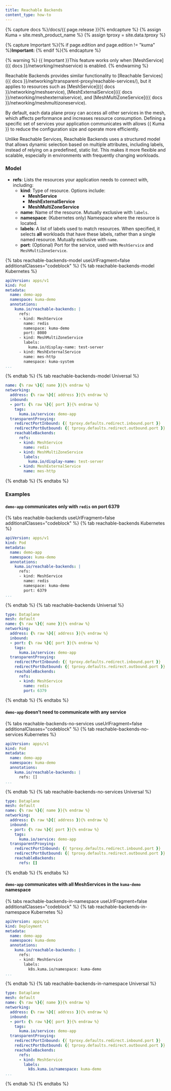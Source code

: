 ```yaml
---
title: Reachable Backends
content_type: how-to
---
```


{% capture docs %}/docs/{{ page.release }}{% endcapture %}
{% assign Kuma = site.mesh_product_name %}
{% assign tproxy = site.data.tproxy %}

{% capture Important %}{% if page.edition and page.edition != "kuma" %}**Important:** {% endif %}{% endcapture %}

{% warning %}
{{ Important }}This feature works only when [MeshService]({{ docs }}/networking/meshservice) is enabled.
{% endwarning %}

Reachable Backends provides similar functionality to [Reachable Services]({{ docs }}/networking/transparent-proxy/reachable-services/), but it applies to resources such as [MeshService]({{ docs }}/networking/meshservice), [MeshExternalService]({{ docs }}/networking/meshexternalservice), and [MeshMultiZoneService]({{ docs }}/networking/meshmultizoneservice).

By default, each data plane proxy can access all other services in the mesh, which affects performance and increases resource consumption. Defining a specific set of services your application communicates with allows {{ Kuma }} to reduce the configuration size and operate more efficiently.

Unlike Reachable Services, Reachable Backends uses a structured model that allows dynamic selection based on multiple attributes, including labels, instead of relying on a predefined, static list. This makes it more flexible and scalable, especially in environments with frequently changing workloads.

### Model

<!-- vale Vale.Terms = NO -->  
- **refs**: Lists the resources your application needs to connect with, including:
  - **kind**: Type of resource. Options include:
    - **MeshService**
    - **MeshExternalService**
    - **MeshMultiZoneService**
  - **name**: Name of the resource. Mutually exclusive with `labels`.
  - **namespace**: (Kubernetes only) Namespace where the resource is located.
  - **labels**: A list of labels used to match resources. When specified, it selects **all** workloads that have these labels, rather than a single named resource. Mutually exclusive with `name`.
  - **port**: (Optional) Port for the service, used with `MeshService` and `MeshMultiZoneService`.
<!-- vale Vale.Terms = YES -->

{% tabs reachable-backends-model useUrlFragment=false additionalClasses="codeblock" %}
{% tab reachable-backends-model Kubernetes %}
```yaml
apiVersion: apps/v1
kind: Pod
metadata:
  name: demo-app
  namespace: kuma-demo
  annotations:
    kuma.io/reachable-backends: |
      refs:
      - kind: MeshService
        name: redis
        namespace: kuma-demo
        port: 8080
      - kind: MeshMultiZoneService
        labels:
          kuma.io/display-name: test-server
      - kind: MeshExternalService
        name: mes-http
        namespace: kuma-system
...
```
{% endtab %}
{% tab reachable-backends-model Universal %}
```yaml
name: {% raw %}{{ name }}{% endraw %}
networking:
  address: {% raw %}{{ address }}{% endraw %}
  inbound:
  - port: {% raw %}{{ port }}{% endraw %}
    tags:
      kuma.io/service: demo-app
  transparentProxying:
    redirectPortInbound: {{ tproxy.defaults.redirect.inbound.port }}
    redirectPortOutbound: {{ tproxy.defaults.redirect.outbound.port }}
    reachableBackends:
      refs:
      - kind: MeshService
        name: redis
      - kind: MeshMultiZoneService
        labels:
          kuma.io/display-name: test-server
      - kind: MeshExternalService
        name: mes-http
```
{% endtab %}
{% endtabs %}

### Examples

<!-- vale Google.Headings = NO -->
#### `demo-app` communicates only with `redis` on port 6379
<!-- vale Google.Headings = YES -->

{% tabs reachable-backends useUrlFragment=false additionalClasses="codeblock" %}
{% tab reachable-backends Kubernetes %}
```yaml
apiVersion: apps/v1
kind: Pod
metadata:
  name: demo-app
  namespace: kuma-demo
  annotations:
    kuma.io/reachable-backends: |
      refs:
      - kind: MeshService
        name: redis
        namespace: kuma-demo
        port: 6379
...
```
{% endtab %}
{% tab reachable-backends Universal %}
```yaml
type: Dataplane
mesh: default
name: {% raw %}{{ name }}{% endraw %}
networking:
  address: {% raw %}{{ address }}{% endraw %}
  inbound:
  - port: {% raw %}{{ port }}{% endraw %}
    tags:
      kuma.io/service: demo-app
  transparentProxying:
    redirectPortInbound: {{ tproxy.defaults.redirect.inbound.port }}
    redirectPortOutbound: {{ tproxy.defaults.redirect.outbound.port }}
    reachableBackends:
      refs:
      - kind: MeshService
        name: redis
        port: 6379
```
{% endtab %}
{% endtabs %}

<!-- vale Google.Headings = NO -->
#### `demo-app` doesn’t need to communicate with any service
<!-- vale Google.Headings = YES -->

{% tabs reachable-backends-no-services useUrlFragment=false additionalClasses="codeblock" %}
{% tab reachable-backends-no-services Kubernetes %}
```yaml
apiVersion: apps/v1
kind: Pod
metadata:
  name: demo-app
  namespace: kuma-demo
  annotations:
    kuma.io/reachable-backends: |
      refs: []
...
```
{% endtab %}
{% tab reachable-backends-no-services Universal %}
```yaml
type: Dataplane
mesh: default
name: {% raw %}{{ name }}{% endraw %}
networking:
  address: {% raw %}{{ address }}{% endraw %}
  inbound:
  - port: {% raw %}{{ port }}{% endraw %}
    tags:
      kuma.io/service: demo-app
  transparentProxying:
    redirectPortInbound: {{ tproxy.defaults.redirect.inbound.port }}
    redirectPortOutbound: {{ tproxy.defaults.redirect.outbound.port }}
    reachableBackends:
      refs: []
```
{% endtab %}
{% endtabs %}

<!-- vale Google.Headings = NO -->
#### `demo-app` communicates with all MeshServices in the `kuma-demo` namespace
<!-- vale Google.Headings = YES -->

{% tabs reachable-backends-in-namespace useUrlFragment=false additionalClasses="codeblock" %}
{% tab reachable-backends-in-namespace Kubernetes %}
```yaml
apiVersion: apps/v1
kind: Deployment
metadata:
  name: demo-app
  namespace: kuma-demo
  annotations:
    kuma.io/reachable-backends: |
      refs:
      - kind: MeshService
        labels:
          k8s.kuma.io/namespace: kuma-demo
...
```
{% endtab %}
{% tab reachable-backends-in-namespace Universal %}
```yaml
type: Dataplane
mesh: default
name: {% raw %}{{ name }}{% endraw %}
networking:
  address: {% raw %}{{ address }}{% endraw %}
  inbound:
  - port: {% raw %}{{ port }}{% endraw %}
    tags:
      kuma.io/service: demo-app
  transparentProxying:
    redirectPortInbound: {{ tproxy.defaults.redirect.inbound.port }}
    redirectPortOutbound: {{ tproxy.defaults.redirect.outbound.port }}
    reachableBackends:
      refs:
      - kind: MeshService
        labels:
          k8s.kuma.io/namespace: kuma-demo
...
```
{% endtab %}
{% endtabs %}
